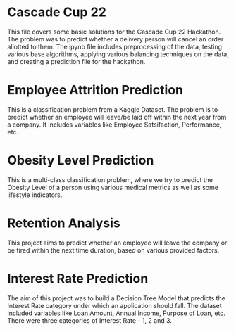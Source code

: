 # Cascade Cup 22

This file covers some basic solutions for the Cascade Cup 22 Hackathon. The problem was to predict whether a delivery person will cancel an order allotted to them.
The ipynb file includes preprocessing of the data, testing various base algorithms, applying various balancing techniques on the data, and creating a prediction file for the hackathon.

# Employee Attrition Prediction

This is a classification problem from a Kaggle Dataset. The problem is to predict whether an employee will leave/be laid off within the next year from a company. It includes variables like Employee Satsifaction, Performance, etc.

# Obesity Level Prediction

This is a multi-class classification problem, where we try to predict the Obesity Level of a person using various medical metrics as well as some lifestyle indicators. 

# Retention Analysis

This project aims to predict whether an employee will leave the company or be fired within the next time duration, based on various provided factors.

# Interest Rate Prediction

The aim of this project was to build a Decision Tree Model that predicts the Interest Rate category under which an application should fall. The dataset included variables like Loan Amount, Annual Income, Purpose of Loan, etc. There were three categories of Interest Rate - 1, 2 and 3.
